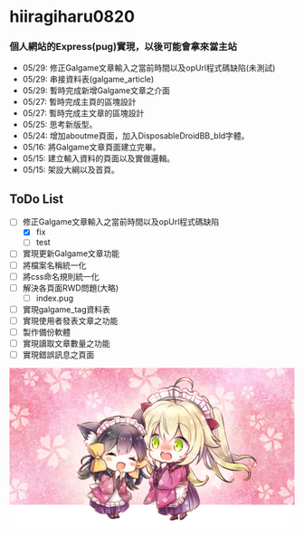 # hiiragiharu0820

### 個人網站的Express(pug)實現，以後可能會拿來當主站

* 05/29: 修正Galgame文章輸入之當前時間以及opUrl程式碼缺陷(未測試)
* 05/29: 串接資料表(galgame_article)
* 05/29: 暫時完成新增Galgame文章之介面
* 05/27: 暫時完成主頁的區塊設計
* 05/27: 暫時完成主文章的區塊設計
* 05/25: 思考新版型。
* 05/24: 增加aboutme頁面，加入DisposableDroidBB_bld字體。
* 05/16: 將Galgame文章頁面建立完畢。
* 05/15: 建立輸入資料的頁面以及實做邏輯。
* 05/15: 架設大綱以及首頁。

## ToDo List

- [ ] 修正Galgame文章輸入之當前時間以及opUrl程式碼缺陷
  - [x] fix
  - [ ] test
- [ ] 實現更新Galgame文章功能
- [ ] 將檔案名稱統一化
- [ ] 將css命名規則統一化
- [ ] 解決各頁面RWD問題(大略)
  - [ ] index.pug
- [ ] 實現galgame_tag資料表
- [ ] 實現使用者發表文章之功能
- [ ] 製作備份軟體
- [ ] 實現讀取文章數量之功能
- [ ] 實現錯誤訊息之頁面

![sakura_moyu](/public/images/sd_202_40.png)